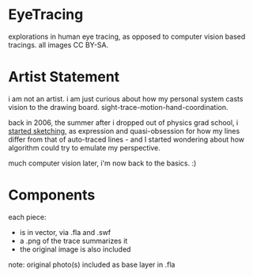 EyeTracing
==========

explorations in human eye tracing, as opposed to computer vision based tracings. all images CC BY-SA.

# Artist Statement

i am not an artist. i am just curious about how my personal system casts vision to the drawing board. sight-trace-motion-hand-coordination.

back in 2006, the summer after i dropped out of physics grad school, i [started sketching](http://sliterary.com/art/gallery/gall.php?artist=Ina%20Centaur), as expression and quasi-obsession for how my lines differ from that of auto-traced lines - and I started wondering about how algorithm could try to emulate my perspective. 

much computer vision later, i'm now back to the basics. :) 



# Components

each piece:
* is in vector, via .fla and .swf
* a .png of the trace summarizes it
* the original image is also included

note: original photo(s) included as base layer in .fla